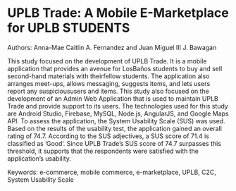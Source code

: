 # UPLB Trade: A Mobile E-Marketplace for UPLB STUDENTS
Authors: Anna-Mae Caitlin A. Fernandez and Juan Miguel III J. Bawagan   

This study focused on the development of UPLB Trade. It is a mobile application that provides an avenue for LosBaños students to buy and sell second-hand materials with theirfellow students. The application also arranges meet-ups, allows messaging, suggests items, and lets users report any suspicioususers and items. This study also focused on the development of an Admin Web Application that is used to maintain UPLB Trade and provide support to its users. The technologies used for this study are Android Studio, Firebase, MySQL, Node.js, AngularJS, and Google Maps API. To assess the application, the System Usability Scale (SUS) was used. Based on the results of the usability test, the application gained an overall rating of 74.7. According to the SUS adjectives, a SUS score of 71.4 is classified as ’Good’. Since UPLB Trade’s SUS score of 74.7 surpasses this threshold, it supports that the respondents were satisfied with the application’s usability.

Keywords: e-commerce, mobile commerce, e-marketplace, UPLB, C2C, System Usability Scale
